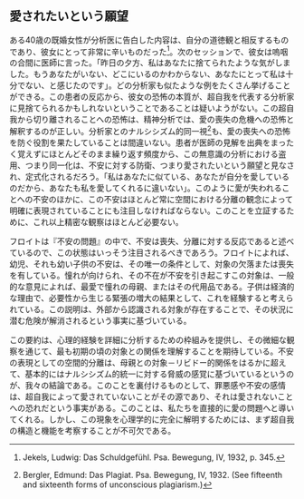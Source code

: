 ## 愛されたいという願望
<!-- THE WISH TO BE LOVED -->

ある40歳の既婚女性が分析医に告白した内容は、自分の道徳観と相反するものであり、彼女にとって非常に辛いものだった[^3]。次のセッションで、彼女は嗚咽の合間に医師に言った。「昨日の夕方、私はあなたに捨てられたような気がしました。もうあなたがいない、どこにいるのかわからない、あなたにとって私は十分でない、と感じたのです」。どの分析家も似たような例をたくさん挙げることができる。この患者の反応から、彼女の恐怖の本質が、超自我を代表する分析家に見捨てられるかもしれないということであることは疑いようがない。この超自我から切り離されることへの恐怖は、精神分析では、愛の喪失の危機への恐怖と解釈するのが正しい。分析家とのナルシシズム的同一視[^4]も、愛の喪失への恐怖を防ぐ役割を果たしていることは間違いない。患者が医師の見解を出典をまったく覚えずにほとんどそのまま繰り返す頻度から、この無意識の分析における盗用、つまり同一化は、不安に対する防衛、つまり愛されたいという願望と見なされ、定式化されるだろう。「私はあなたに似ている、あなたが自分を愛しているのだから、あなたも私を愛してくれるに違いない」。このように愛が失われることへの不安のほかに、この不安はほとんど常に空間における分離の観念によって明確に表現されていることにも注目しなければならない。このことを立証するために、これ以上精密な観察はほとんど必要ない。
<!-- A forty-year-old married woman made a confession to her analyst which was 3 very painful for her to make because it conflicted with her moral standards. During the following session she told the doctor between sobs: 'Yesterday evening I had the feeling that you had deserted me. I felt that I no longer had you, that I didn't know where you were, that I was not good enough for you.' Every analyst can cite an abundance of similar examples. The patient's reaction leaves no doubt that the substance of her fear is that she may be deserted by her analyst who represents her superego. This fear of being separated from one's superego is rightly interpreted in psychoanalysis as the fear of the threatened loss of love. The narcissistic identification with the analyst4 doubtless also serves to prevent fear of loss of love. From the frequency with which a patient repeats the doctor's views almost verbatim without any recollection of their source, this unconscious plagiarism in analysis, this identification, is to be regarded as a defense against anxiety, that is, as a desire to be loved, which may be formulated: 'I am like you, and since you love yourself, you must love me also'. Beside this fear of loss of love, we must also note that this anxiety is almost always unequivocally expressed by the idea of separation in space. It scarcely requires more precise observation to establish this. -->

[^3]: Jekels, Ludwig: Das Schuldgefühl. Psa. Bewegung, IV, 1932, p. 345.

[^4]: Bergler, Edmund: Das Plagiat. Psa. Bewegung, IV, 1932. (See fifteenth and sixteenth forms of unconscious plagiarism.)

フロイトは『不安の問題』<!-- 出典不明 -->の中で、不安は喪失、分離に対する反応であると述べているので、この状態はいっそう注目されるべきであろう。フロイトによれば、幼児、それも幼い子供の不安は、その唯一の条件として、対象の欠落または喪失を有している。憧れが向けられ、その不在が不安を引き起こすこの対象は、一般的な意見によれば、最愛で憧れの母親、またはその代用品である。子供は経済的な理由で、必要性から生じる緊張の増大の結果として、これを経験すると考えられている。この説明は、外部から認識される対象が存在することで、その状況に潜む危険が解消されるという事実に基づいている。
<!-- This state of affairs deserves attention all the more in that Freud, in The Problem of Anxiety, describes anxiety as the reaction to a loss, to a separation. According to Freud, the anxiety of infants, and young children no less, has as its sole condition the missing or loss of the object. This object toward which longing is directed and whose absence causes anxiety is, according to prevailing opinion, the beloved and yearned-for mother, or her substitute. The child is believed to experience this for an economic reason, as a consequence of the increase in tension arising out of need. This explanation is based upon the fact that the presence of an externally perceived object can end the danger implicit in the situation. -->

この要約は、心理的経験を詳細に分析するための枠組みを提供し、その微細な観察を通じて、最も初期の頃の対象との関係を理解することを期待している。不安の表現としての空間的分離は、母親との対象－リビドー的関係をはるかに超えて、基本的にはナルシシズム的統一に対する脅威の感覚に基づいているというのが、我々の結論である。このことを裏付けるものとして、罪悪感や不安の感情は、超自我によって愛されていないことがその源であり、それは愛されないことへの恐れだという事実がある。このことは、私たちを直接的に愛の問題へと導いてくれる。しかし、この現象を心理学的に完全に解明するためには、まず超自我の構造と機能を考察することが不可欠である。
<!-- This summary provides us with a framework for the detailed analysis of the psychic experience, through the minute observation of which we hope to gain an understanding of object relationship in its earliest beginnings. It is our conclusion that spatial separation as an expression of anxiety is based—far beyond the object-libidinal relationship to the mother—fundamentally upon the feeling of the threat to narcissistic unity. One corroboration of this is the fact that feelings of guilt and anxiety have their source in not being loved by the superego which is the fear of being unloved. This brings us directly to the problem of love. In order, however, to throw light upon this phenomenon in its complete psychological sense, it is essential to consider first the structure and function of the superego. -->
